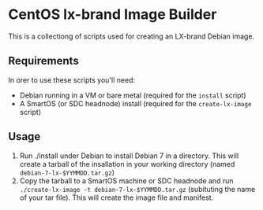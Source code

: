 # CentOS lx-brand Image Builder

This is a collectiong of scripts used for creating an LX-brand Debian image.

## Requirements

In orer to use these scripts you'll need:

- Debian running in a VM or bare metal (required for the `install` script) 
- A SmartOS (or SDC headnode) install (required for the `create-lx-image` script)

## Usage

1. Run ./install under Debian to install Debian 7 in a directory. This will create a tarball of the insallation in your working directory (named `debian-7-lx-$YYMMDD.tar.gz`)
2. Copy the tarball to a SmartOS machine or SDC headnode and run `./create-lx-image -t debian-7-lx-$YYMMDD.tar.gz` (subituting the name of your tar file). This will create the image file and manifest.
